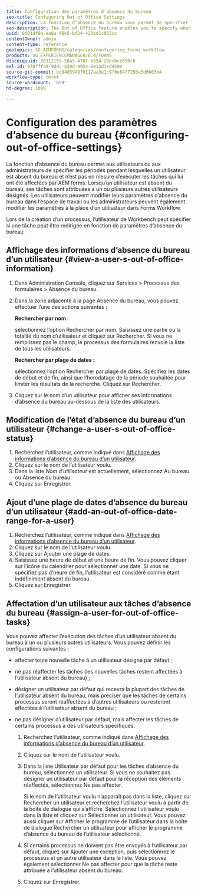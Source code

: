 ```yaml
---
title: Configuration des paramètres d’absence du bureau
seo-title: Configuring Out of Office Settings
description: La fonction d’absence du bureau vous permet de spécifier les périodes pendant lesquelles un utilisateur est absent du bureau et n’est pas en mesure d’exécuter les tâches qui lui ont été affectées par AEM forms.
seo-description: The Out of Office feature enables you to specify when a user will be out of the office and unable to complete tasks assigned by AEM forms.
uuid: 0d01df0a-aa6a-40e5-bf24-423ed1c932cc
contentOwner: admin
content-type: reference
geptopics: SG_AEMFORMS/categories/configuring_forms_workflow
products: SG_EXPERIENCEMANAGER/6.4/FORMS
discoiquuid: 30312159-58a5-4781-b554-29dcbce696cb
exl-id: 8787ffa9-9ddc-439d-9934-8913d1ed459e
source-git-commit: bd94d3949f0117aa3e1c9f0e84f7293a5d6b03b4
workflow-type: tm+mt
source-wordcount: '659'
ht-degree: 100%

---
```


# Configuration des paramètres d’absence du bureau {#configuring-out-of-office-settings}

La fonction d’absence du bureau permet aux utilisateurs ou aux administrateurs de spécifier les périodes pendant lesquelles un utilisateur est absent du bureau et n’est pas en mesure d’exécuter les tâches qui lui ont été affectées par AEM forms. Lorsqu’un utilisateur est absent du bureau, ses tâches sont attribuées à un ou plusieurs autres utilisateurs désignés. Les utilisateurs peuvent modifier leurs paramètres d’absence du bureau dans l’espace de travail ou les administrateurs peuvent également modifier les paramètres à la place d’un utilisateur dans Forms Workflow.

Lors de la création d’un processus, l’utilisateur de Workbench peut spécifier si une tâche peut être redirigée en fonction de paramètres d’absence du bureau.

## Affichage des informations d’absence du bureau d’un utilisateur {#view-a-user-s-out-of-office-information}

1. Dans Administration Console, cliquez sur Services > Processus des formulaires > Absence du bureau.
1. Dans la zone adjacente à la page Absence du bureau, vous pouvez effectuer l’une des actions suivantes :

   **Rechercher par nom :**

   sélectionnez l’option Rechercher par nom. Saisissez une partie ou la totalité du nom d’utilisateur et cliquez sur Rechercher. Si vous ne remplissez pas le champ, le processus des formulaires renvoie la liste de tous les utilisateurs.

   **Rechercher par plage de dates :**

   sélectionnez l’option Rechercher par plage de dates. Spécifiez les dates de début et de fin, ainsi que l’horodatage de la période souhaitée pour limiter les résultats de la recherche. Cliquez sur Rechercher.

1. Cliquez sur le nom d’un utilisateur pour afficher ses informations d’absence du bureau au-dessous de la liste des utilisateurs.

## Modification de l’état d’absence du bureau d’un utilisateur {#change-a-user-s-out-of-office-status}

1. Recherchez l’utilisateur, comme indiqué dans [Affichage des informations d’absence du bureau d’un utilisateur](configuring-out-office-settings.md#view-a-user-s-out-of-office-information).
1. Cliquez sur le nom de l’utilisateur voulu.
1. Dans la liste *Nom d’utilisateur* est actuellement, sélectionnez Au bureau ou Absence du bureau.
1. Cliquez sur Enregistrer.

## Ajout d’une plage de dates d’absence du bureau d’un utilisateur {#add-an-out-of-office-date-range-for-a-user}

1. Recherchez l’utilisateur, comme indiqué dans [Affichage des informations d’absence du bureau d’un utilisateur](configuring-out-office-settings.md#view-a-user-s-out-of-office-information).
1. Cliquez sur le nom de l’utilisateur voulu.
1. Cliquez sur Ajouter une plage de dates.
1. Saisissez une heure de début et une heure de fin. Vous pouvez cliquer sur l’icône du calendrier pour sélectionner une date. Si vous ne spécifiez pas d’heure de fin, l’utilisateur est considéré comme étant indéfiniment absent du bureau.
1. Cliquez sur Enregistrer.

## Affectation d’un utilisateur aux tâches d’absence du bureau {#assign-a-user-for-out-of-office-tasks}

Vous pouvez affecter l’exécution des tâches d’un utilisateur absent du bureau à un ou plusieurs autres utilisateurs. Vous pouvez définir les configurations suivantes :

* affecter toute nouvelle tâche à un utilisateur désigné par défaut ;
* ne pas réaffecter les tâches (les nouvelles tâches restent affectées à l’utilisateur absent du bureau) ;
* désigner un utilisateur par défaut qui recevra la plupart des tâches de l’utilisateur absent du bureau, mais préciser que les tâches de certains processus seront réaffectées à d’autres utilisateurs ou resteront affectées à l’utilisateur absent du bureau ;
* ne pas désigner d’utilisateur par défaut, mais affecter les tâches de certains processus à des utilisateurs spécifiques.

   1. Recherchez l’utilisateur, comme indiqué dans [Affichage des informations d’absence du bureau d’un utilisateur](configuring-out-office-settings.md#view-a-user-s-out-of-office-information).
   1. Cliquez sur le nom de l’utilisateur voulu.
   1. Dans la liste Utilisateur par défaut pour les tâches d’absence du bureau, sélectionnez un utilisateur. Si vous ne souhaitez pas désigner un utilisateur par défaut pour la réception des éléments réaffectés, sélectionnez Ne pas affecter.

      Si le nom de l’utilisateur voulu n’apparaît pas dans la liste, cliquez sur Rechercher un utilisateur et recherchez l’utilisateur voulu à partir de la boîte de dialogue qui s’affiche. Sélectionnez l’utilisateur voulu dans la liste et cliquez sur Sélectionner un utilisateur. Vous pouvez aussi cliquer sur Afficher le programme de l’utilisateur dans la boîte de dialogue Rechercher un utilisateur pour afficher le programme d’absence du bureau de l’utilisateur sélectionné.

   1. Si certains processus ne doivent pas être envoyés à l’utilisateur par défaut, cliquez sur Ajouter une exception, puis sélectionnez le processus et un autre utilisateur dans la liste. Vous pouvez également sélectionner Ne pas affecter pour que la tâche reste attribuée à l’utilisateur absent du bureau.
   1. Cliquez sur Enregistrer.
